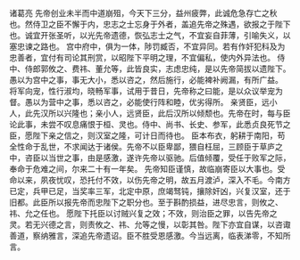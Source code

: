 诸葛亮
先帝创业未半而中道崩殂，今天下三分，益州疲弊，此诚危急存亡之秋也。然侍卫之臣不懈于内，忠志之士忘身于外者，盖追先帝之殊遇，欲报之于陛下也。诚宜开张圣听，以光先帝遗德，恢弘志士之气，不宜妄自菲薄，引喻失义，以塞忠谏之路也。
宫中府中，俱为一体，陟罚臧否，不宜异同。若有作奸犯科及为忠善者，宜付有司论其刑赏，以昭陛下平明之理，不宜偏私，使内外异法也。
侍中、侍郎郭攸之、费祎、董允等，此皆良实，志虑忠纯，是以先帝简拔以遗陛下。愚以为宫中之事，事无大小，悉以咨之，然后施行，必能裨补阙漏，有所广益。
将军向宠，性行淑均，晓畅军事，试用于昔日，先帝称之曰能，是以众议举宠为督。愚以为营中之事，悉以咨之，必能使行阵和睦，优劣得所。
亲贤臣，远小人，此先汉所以兴隆也；亲小人，远贤臣，此后汉所以倾颓也。先帝在时，每与臣论此事，未尝不叹息痛恨于桓、灵也。侍中、尚书、长史、参军，此悉贞良死节之臣，愿陛下亲之信之，则汉室之隆，可计日而待也。
臣本布衣，躬耕于南阳，苟全性命于乱世，不求闻达于诸侯。先帝不以臣卑鄙，猥自枉屈，三顾臣于草庐之中，咨臣以当世之事，由是感激，遂许先帝以驱驰。后值倾覆，受任于败军之际，奉命于危难之间，尔来二十有一年矣。
先帝知臣谨慎，故临崩寄臣以大事也。受命以来，夙夜忧叹，恐托付不效，以伤先帝之明，故五月渡泸，深入不毛。今南方已定，兵甲已足，当奖率三军，北定中原，庶竭驽钝，攘除奸凶，兴复汉室，还于旧都。此臣所以报先帝而忠陛下之职分也。至于斟酌损益，进尽忠言，则攸之、祎、允之任也。
愿陛下托臣以讨贼兴复之效；不效，则治臣之罪，以告先帝之灵。若无兴德之言，则责攸之、祎、允等之慢，以彰其咎。陛下亦宜自谋，以咨诹善道，察纳雅言，深追先帝遗诏。臣不胜受恩感激。今当远离，临表涕零，不知所言。